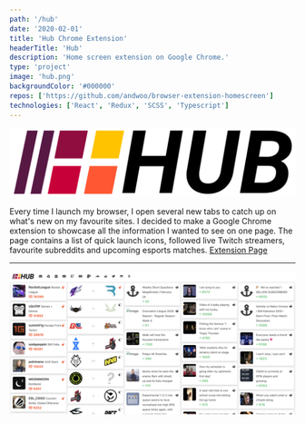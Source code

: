 ```yaml
---
path: '/hub'
date: '2020-02-01'
title: 'Hub Chrome Extension'
headerTitle: 'Hub'
description: 'Home screen extension on Google Chrome.'
type: 'project'
image: 'hub.png'
backgroundColor: '#000000'
repos: ['https://github.com/andwoo/browser-extension-homescreen']
technologies: ['React', 'Redux', 'SCSS', 'Typescript']
---
```


![Hub](../images/hub-logo.png)

Every time I launch my browser, I open several new tabs to catch up on what's new on my favourite sites. I decided to make a Google Chrome extension to showcase all the information I wanted to see on one page. The page contains a list of quick launch icons, followed live Twitch streamers, favourite subreddits and upcoming esports matches. [Extension Page](https://chrome.google.com/webstore/detail/hub/fmbiminakmgaaglnogaemeighbdoolmi)

---

![Hub](../images/hub.png)